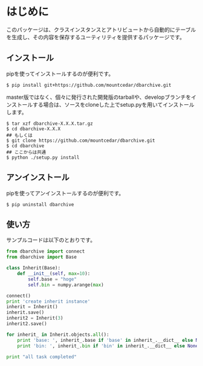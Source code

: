 # はじめに

このパッケージは、クラスインスタンスとアトリビュートから自動的にテーブルを生成し、その内容を保存するユーティリティを提供するパッケージです。

## インストール

pipを使ってインストールするのが便利です。

```
$ pip install git+https://github.com/mountcedar/dbarchive.git
```

master版ではなく、個々に発行された開発版のtarballや、developブランチをインストールする場合は、ソースをcloneした上でsetup.pyを用いてインストールします。

```
$ tar xzf dbarchive-X.X.X.tar.gz
$ cd dbarchive-X.X.X
## もしくは
$ git clone https://github.com/mountcedar/dbarchive.git
$ cd dbarchive
## ここからは共通
$ python ./setup.py install
```

## アンインストール

pipを使ってアンインストールするのが便利です。

```
$ pip uninstall dbarchive
```

## 使い方

サンプルコードは以下のとおりです。

```sample.py
from dbarchive import connect
from dbarchive import Base

class Inherit(Base):
    def __init__(self, max=10):
        self.base = "hoge"
        self.bin = numpy.arange(max)

connect()
print 'create inherit instance'
inherit = Inherit()
inherit.save()
inherit2 = Inherit(3)
inherit2.save()

for inherit_ in Inherit.objects.all():
    print 'base: ', inherit_.base if 'base' in inherit_.__dict__ else None
    print 'bin: ', inherit_.bin if 'bin' in inherit_.__dict__ else None

print "all task completed"
```
